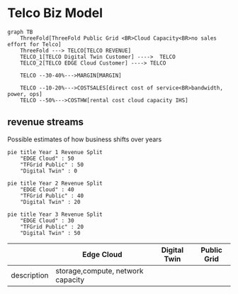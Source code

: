 

# Telco Biz Model

```mermaid
graph TB
    ThreeFold[ThreeFold Public Grid <BR>Cloud Capacity<BR>no sales effort for Telco] 
    ThreeFold ---> TELCO[TELCO REVENUE]
    TELCO_1[TELCO Digital Twin Customer] ---->  TELCO
    TELCO_2[TELCO EDGE Cloud Customer] ----> TELCO

    TELCO --30-40%--->MARGIN[MARGIN]

    TELCO --10-20%--->COSTSALES[direct cost of service<BR>bandwidth, power, ops]
    TELCO --50%--->COSTHW[rental cost cloud capacity IHS]

```

## revenue streams

Possible estimates of how business shifts over years

```mermaid
pie title Year 1 Revenue Split
    "EDGE Cloud" : 50
    "TFGrid Public" : 50
    "Digital Twin" : 0
```

```mermaid
pie title Year 2 Revenue Split
    "EDGE Cloud" : 40
    "TFGrid Public" : 40
    "Digital Twin" : 20
```

```mermaid
pie title Year 3 Revenue Split
    "EDGE Cloud" : 30
    "TFGrid Public" : 20
    "Digital Twin" : 50
```

|  | Edge Cloud  | Digital Twin  | Public Grid  |
|---|---|---|---|
| description | storage,compute, network capacity  |   |  |